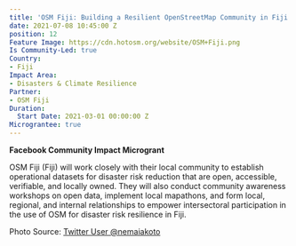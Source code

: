 ```yaml
---
title: 'OSM Fiji: Building a Resilient OpenStreetMap Community in Fiji'
date: 2021-07-08 10:45:00 Z
position: 12
Feature Image: https://cdn.hotosm.org/website/OSM+Fiji.png
Is Community-Led: true
Country:
- Fiji
Impact Area:
- Disasters & Climate Resilience
Partner:
- OSM Fiji
Duration:
  Start Date: 2021-03-01 00:00:00 Z
Micrograntee: true
---
```


**Facebook Community Impact Microgrant**

OSM Fiji (Fiji) will work closely with their local community to establish operational datasets for disaster risk reduction that are open, accessible, verifiable, and locally owned. They will also conduct community awareness workshops on open data, implement local mapathons, and form local, regional, and internal relationships to empower intersectoral participation in the use of OSM for disaster risk resilience in Fiji.

Photo Source: [Twitter User @nemaiakoto](https://twitter.com/nemaiakoto/status/1329608218247458816)